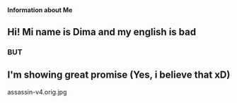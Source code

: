 #### Information about Me

## Hi! Mi name is Dima and my english is bad 

### BUT 

## I'm showing great promise (**Yes, i believe that xD**)

assassin-v4.orig.jpg
